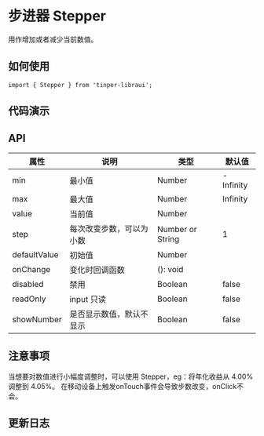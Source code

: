 # 步进器 Stepper

用作增加或者减少当前数值。

## 如何使用

```
import { Stepper } from 'tinper-libraui';

```

## 代码演示


## API

| 属性 | 说明 | 类型 | 默认值 |
|----|-----|------|------|
| min     | 最小值   | Number | -Infinity        |
| max     | 最大值       | Number      | Infinity           |
| value     | 当前值       | Number      |            |
| step     | 每次改变步数，可以为小数  | Number or String      |  1      |
| defaultValue     | 初始值       | Number      |            |
| onChange     | 变化时回调函数      | (): void      |            |
| disabled     | 禁用       | Boolean      |      false      |
| readOnly     | input 只读       | Boolean      |      false      |
| showNumber  | 是否显示数值，默认不显示  | Boolean      |      false      |



## 注意事项

当想要对数值进行小幅度调整时，可以使用 Stepper，eg：将年化收益从 4.00% 调整到 4.05%。
在移动设备上触发onTouch事件会导致步数改变，onClick不会。

## 更新日志
